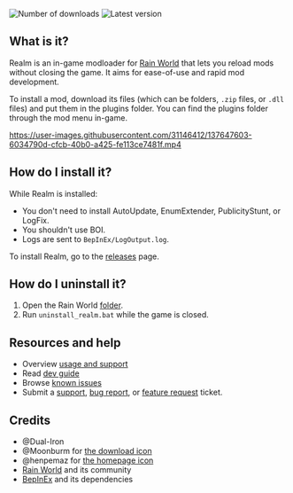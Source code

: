 ![Number of downloads](https://img.shields.io/github/downloads/Dual-Iron/RwModLoader/total?style=flat&color=blue)
![Latest version](https://img.shields.io/github/v/release/Dual-Iron/RwModLoader?display_name=tag&sort=semver)

## What is it?
Realm is an in-game modloader for [Rain World](https://rainworldgame.com/) that lets you reload mods without closing the game. It aims for ease-of-use and rapid mod development.

To install a mod, download its files (which can be folders, `.zip` files, or `.dll` files) and put them in the plugins folder. You can find the plugins folder through the mod menu in-game.

https://user-images.githubusercontent.com/31146412/137647603-6034790d-cfcb-40b0-a425-fe113ce7481f.mp4

## How do I install it?
While Realm is installed:
- You don't need to install AutoUpdate, EnumExtender, PublicityStunt, or LogFix.
- You shouldn't use BOI.
- Logs are sent to `BepInEx/LogOutput.log`.

To install Realm, go to the [releases](https://github.com/Dual-Iron/RwModLoader/releases/latest) page.

## How do I uninstall it?
1. Open the Rain World [folder](https://savelocation.net/steam-game-folder).
2. Run `uninstall_realm.bat` while the game is closed.

## Resources and help
- Overview [usage and support](.github/SUPPORT.md)
- Read [dev guide](MODDERS.md)
- Browse [known issues](https://github.com/Dual-Iron/RwModLoader/issues)
- Submit a [support](https://github.com/Dual-Iron/RwModLoader/issues/new?assignees=&labels=support&template=support-needed.md), [bug report](https://github.com/Dual-Iron/RwModLoader/issues/new?assignees=&labels=bug&template=bug_report.md), or [feature request](https://github.com/Dual-Iron/RwModLoader/issues/new?assignees=&labels=bug&template=feature_request.md) ticket.

## Credits
- @Dual-Iron
- @Moonburm for [the download icon](Realm/Assets/DOWNLOAD.png)
- @henpemaz for [the homepage icon](Realm/Assets/LINK.png)
- [Rain World](https://rainworldgame.com) and its community
- [BepInEx](https://github.com/BepInEx/BepInEx/tree/v5-lts) and its dependencies
